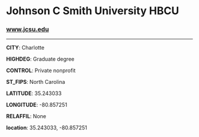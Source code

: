 # Johnson C Smith University HBCU
### www.jcsu.edu
---
**CITY**: Charlotte

**HIGHDEG**: Graduate degree

**CONTROL**: Private nonprofit

**ST_FIPS**: North Carolina

**LATITUDE**: 35.243033

**LONGITUDE**: -80.857251

**RELAFFIL**: None

**location**: 35.243033, -80.857251